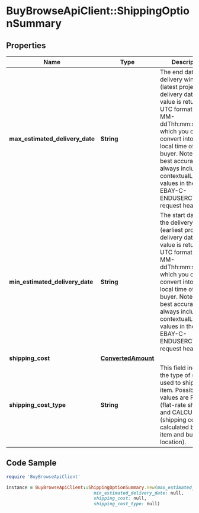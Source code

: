 # BuyBrowseApiClient::ShippingOptionSummary

## Properties

Name | Type | Description | Notes
------------ | ------------- | ------------- | -------------
**max_estimated_delivery_date** | **String** | The end date of the delivery window (latest projected delivery date). This value is returned in UTC format (yyyy-MM-ddThh:mm:ss.sssZ), which you can convert into the local time of the buyer. Note: For the best accuracy, always include the contextualLocation values in the X-EBAY-C-ENDUSERCTX request header. | [optional] 
**min_estimated_delivery_date** | **String** | The start date of the delivery window (earliest projected delivery date). This value is returned in UTC format (yyyy-MM-ddThh:mm:ss.sssZ), which you can convert into the local time of the buyer. Note: For the best accuracy, always include the contextualLocation values in the X-EBAY-C-ENDUSERCTX request header. | [optional] 
**shipping_cost** | [**ConvertedAmount**](ConvertedAmount.md) |  | [optional] 
**shipping_cost_type** | **String** | This field indicates the type of shipping used to ship the item. Possible values are FIXED (flat-rate shipping) and CALCULATED (shipping cost calculated based on item and buyer location). | [optional] 

## Code Sample

```ruby
require 'BuyBrowseApiClient'

instance = BuyBrowseApiClient::ShippingOptionSummary.new(max_estimated_delivery_date: null,
                                 min_estimated_delivery_date: null,
                                 shipping_cost: null,
                                 shipping_cost_type: null)
```


